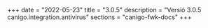 +++
date        = "2022-05-23"
title       = "3.0.5"
description = "Versió 3.0.5 canigo.integration.antivirus"
sections    = "canigo-fwk-docs"
+++